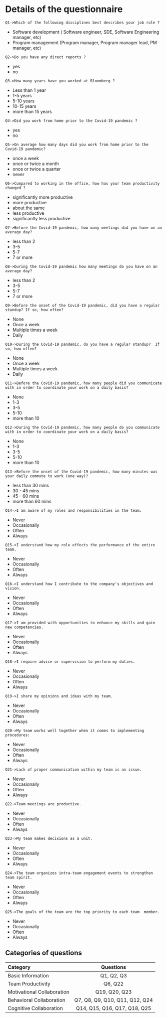 # Details of the questionnaire
`Q1->Which of the following disciplines best describes your job role ?`
* Software development ( Software engineer, SDE, Software Engineering manager, etc)
* Program management (Program manager, Program manager lead, PM manager, etc)

`Q2->Do you have any direct reports ?`
 * yes
 * no
 
`Q3->How many years have you worked at Bloomberg ?`	
 * Less than 1 year
 * 1-5 years
 * 5-10 years
 * 10-15 years
 * more than 15 years
 
`Q4->Did you work from home prior to the Covid-19 pandemic ?	`
* yes
* no

`Q5->On average how many days did you work from home prior to the Covid-19 pandemic?	`
* once a week
* once or twice a month
* once or twice a quarter
* never

`Q6->Compared to working in the office, how has your team productivity changed ?	`
* significantly more productive
* more productive
* about the same
* less productive
* significantly less productive

`Q7->Before the Covid-19 pandemic, how many meetings did you have on an average day? `
* less than 2
* 3-5
* 5-7
* 7 or more

`Q8->During the Covid-19 pandemic how many meetings do you have on an average day?  `
* less than 2
* 3-5
* 5-7
* 7 or more

`Q9->Before the onset of the Covid-19 pandemic, did you have a regular standup? If so, how often?	`
* None
* Once a week
* Multiple times a week
* Daily

`Q10->During the Covid-19 pandemic, do you have a regular standup?  If so, how often?	`
* None
* Once a week
* Multiple times a week
* Daily

`Q11->Before the Covid-19 pandemic, how many people did you communicate with in order to coordinate your work on a daily basis? `
* None
* 1-3
* 3-5
* 5-10
* more than 10

`Q12->During the Covid-19 pandemic, how many people do you communicate with in order to coordinate your work on a daily basis? `
* None
* 1-3
* 3-5
* 5-10
* more than 10

`Q13->Before the onset of the Covid-19 pandemic, how many minutes was your daily commute to work (one way)?	`
* less than 30 mins
* 30 - 45 mins
* 45 - 60 mins
* more than 60 mins

`Q14->I am aware of my roles and responsibilities in the team.	`
* Never
* Occasionally
* Often
* Always

`Q15->I understand how my role effects the performance of the entire team.	`
* Never
* Occasionally
* Often
* Always

`Q16->I understand how I contribute to the company's objectives and vision.	`
* Never
* Occasionally
* Often
* Always

`Q17->I am provided with opportunities to enhance my skills and gain new competencies.	`
* Never
* Occasionally
* Often
* Always

`Q18->I require advice or supervision to perform my duties.	`
* Never
* Occasionally
* Often
* Always

`Q19->I share my opinions and ideas with my team.	`
* Never
* Occasionally
* Often
* Always

`Q20->My team works well together when it comes to implementing procedures: `
* Never
* Occasionally
* Often
* Always

`Q21->Lack of proper communication within my team is an issue.	`
* Never
* Occasionally
* Often
* Always

`Q22->Team meetings are productive.	`
* Never
* Occasionally
* Often
* Always

`Q23->My team makes decisions as a unit.	`
* Never
* Occasionally
* Often
* Always

`Q24->The team organizes intra-team engagement events to strengthen team spirit.	`
* Never
* Occasionally
* Often
* Always

`Q25->The goals of the team are the top priority to each team  member. `
* Never
* Occasionally
* Often
* Always

## Categories of questions
Category | Questions
| :--- | :---:
Basic Information  | Q1, Q2, Q3 
Team Productivity  | Q6, Q22
Motivational Collaboration | Q19, Q20, Q23
Behavioral Collaboration | Q7, Q8, Q9, Q10, Q11, Q12, Q24
Cognitive Collaboration | Q14, Q15, Q16, Q17, Q18, Q25
